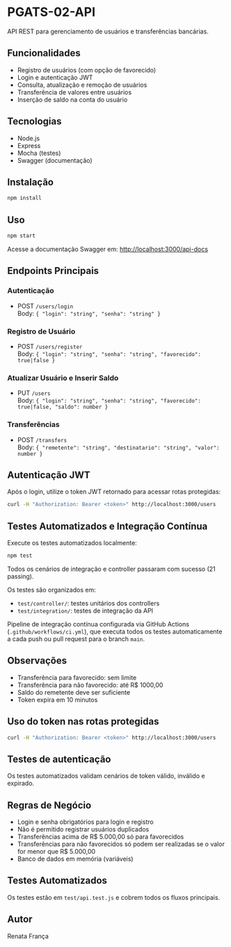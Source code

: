 

# PGATS-02-API

API REST para gerenciamento de usuários e transferências bancárias.

## Funcionalidades
- Registro de usuários (com opção de favorecido)
- Login e autenticação JWT
- Consulta, atualização e remoção de usuários
- Transferência de valores entre usuários
- Inserção de saldo na conta do usuário

## Tecnologias
- Node.js
- Express
- Mocha (testes)
- Swagger (documentação)

## Instalação
```bash
npm install
```

## Uso
```bash
npm start
```
Acesse a documentação Swagger em: [http://localhost:3000/api-docs](http://localhost:3000/api-docs)

## Endpoints Principais
### Autenticação
- POST `/users/login`  
   Body: `{ "login": "string", "senha": "string" }`
  
### Registro de Usuário
- POST `/users/register`  
   Body: `{ "login": "string", "senha": "string", "favorecido": true|false }`

### Atualizar Usuário e Inserir Saldo
- PUT `/users`  
   Body: `{ "login": "string", "senha": "string", "favorecido": true|false, "saldo": number }`

### Transferências
- POST `/transfers`  
   Body: `{ "remetente": "string", "destinatario": "string", "valor": number }`

## Autenticação JWT
Após o login, utilize o token JWT retornado para acessar rotas protegidas:
```bash
curl -H "Authorization: Bearer <token>" http://localhost:3000/users
```

## Testes Automatizados e Integração Contínua
Execute os testes automatizados localmente:
```bash
npm test
```

Todos os cenários de integração e controller passaram com sucesso (21 passing).

Os testes são organizados em:
- `test/controller/`: testes unitários dos controllers
- `test/integration/`: testes de integração da API

Pipeline de integração contínua configurada via GitHub Actions (`.github/workflows/ci.yml`), que executa todos os testes automaticamente a cada push ou pull request para o branch `main`.

## Observações
- Transferência para favorecido: sem limite
- Transferência para não favorecido: até R$ 1000,00
- Saldo do remetente deve ser suficiente
- Token expira em 10 minutos

## Uso do token nas rotas protegidas
```bash
curl -H "Authorization: Bearer <token>" http://localhost:3000/users
```

## Testes de autenticação

Os testes automatizados validam cenários de token válido, inválido e expirado.

## Regras de Negócio
- Login e senha obrigatórios para login e registro
- Não é permitido registrar usuários duplicados
- Transferências acima de R$ 5.000,00 só para favorecidos
- Transferências para não favorecidos só podem ser realizadas se o valor for menor que R$ 5.000,00
- Banco de dados em memória (variáveis)

## Testes Automatizados

Os testes estão em `test/api.test.js` e cobrem todos os fluxos principais.

## Autor
Renata França